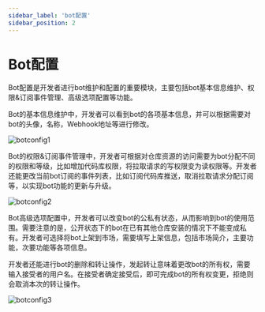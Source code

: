 ```yaml
---
sidebar_label: 'bot配置'      
sidebar_position: 2    
---
```


# Bot配置

Bot配置是开发者进行bot维护和配置的重要模块，主要包括bot基本信息维护、权限&订阅事件管理、高级选项配置等功能。

Bot的基本信息维护中，开发者可以看到bot的各项基本信息，并可以根据需要对bot的头像，名称，Webhook地址等进行修改。

![botconfig1](/img/bot/botconfig1.png)

Bot的权限&订阅事件管理中，开发者可根据对仓库资源的访问需要为bot分配不同的权限和等级，比如增加代码库权限，将拉取请求的写权限变为读权限等。开发者还能更改当前bot订阅的事件列表，比如订阅代码库推送，取消拉取请求分配订阅等，以实现bot功能的更新与升级。

![botconfig2](/img/bot/botconfig2.png)


Bot高级选项配置中，开发者可以改变bot的公私有状态，从而影响到bot的使用范围。需要注意的是，公开状态下的bot在已有其他仓库安装的情况下不能变成私有。开发者可选择将bot上架到市场，需要填写上架信息，包括市场简介，主要功能，次要功能等各项信息。

开发者还能进行bot的删除和转让操作，发起转让意味着更改bot的所有权，需要输入接受者的用户名。在接受者确定接受后，即可完成bot的所有权变更，拒绝则会取消本次的转让操作。

![botconfig3](/img/bot/botconfig3.png)
